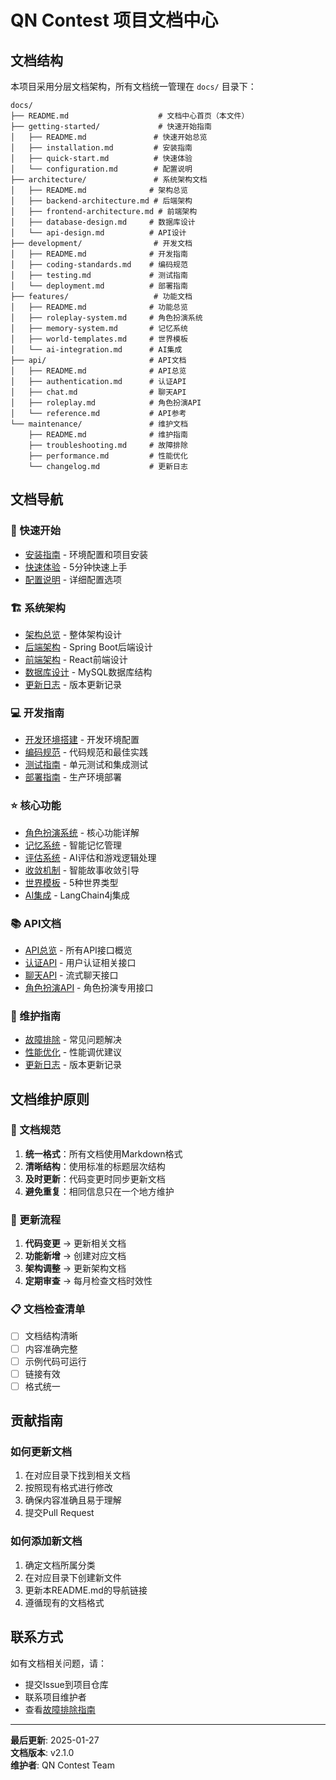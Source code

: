 # QN Contest 项目文档中心

## 文档结构

本项目采用分层文档架构，所有文档统一管理在 `docs/` 目录下：

```
docs/
├── README.md                    # 文档中心首页（本文件）
├── getting-started/             # 快速开始指南
│   ├── README.md               # 快速开始总览
│   ├── installation.md         # 安装指南
│   ├── quick-start.md          # 快速体验
│   └── configuration.md        # 配置说明
├── architecture/               # 系统架构文档
│   ├── README.md              # 架构总览
│   ├── backend-architecture.md # 后端架构
│   ├── frontend-architecture.md # 前端架构
│   ├── database-design.md     # 数据库设计
│   └── api-design.md          # API设计
├── development/                # 开发文档
│   ├── README.md              # 开发指南
│   ├── coding-standards.md    # 编码规范
│   ├── testing.md             # 测试指南
│   └── deployment.md          # 部署指南
├── features/                   # 功能文档
│   ├── README.md              # 功能总览
│   ├── roleplay-system.md     # 角色扮演系统
│   ├── memory-system.md       # 记忆系统
│   ├── world-templates.md     # 世界模板
│   └── ai-integration.md      # AI集成
├── api/                       # API文档
│   ├── README.md              # API总览
│   ├── authentication.md      # 认证API
│   ├── chat.md                # 聊天API
│   ├── roleplay.md            # 角色扮演API
│   └── reference.md           # API参考
└── maintenance/               # 维护文档
    ├── README.md              # 维护指南
    ├── troubleshooting.md     # 故障排除
    ├── performance.md         # 性能优化
    └── changelog.md           # 更新日志
```

## 文档导航

### 🚀 快速开始
- [安装指南](getting-started/installation.md) - 环境配置和项目安装
- [快速体验](getting-started/quick-start.md) - 5分钟快速上手
- [配置说明](getting-started/configuration.md) - 详细配置选项

### 🏗️ 系统架构
- [架构总览](architecture/README.md) - 整体架构设计
- [后端架构](architecture/backend-architecture.md) - Spring Boot后端设计
- [前端架构](architecture/frontend-architecture.md) - React前端设计
- [数据库设计](architecture/database-design.md) - MySQL数据库结构
- [更新日志](CHANGELOG.md) - 版本更新记录

### 💻 开发指南
- [开发环境搭建](development/README.md) - 开发环境配置
- [编码规范](development/coding-standards.md) - 代码规范和最佳实践
- [测试指南](development/testing.md) - 单元测试和集成测试
- [部署指南](development/deployment.md) - 生产环境部署

### ⭐ 核心功能
- [角色扮演系统](features/roleplay-system.md) - 核心功能详解
- [记忆系统](features/memory-system.md) - 智能记忆管理
- [评估系统](features/assessment-system.md) - AI评估和游戏逻辑处理
- [收敛机制](features/convergence-system.md) - 智能故事收敛引导
- [世界模板](features/world-templates.md) - 5种世界类型
- [AI集成](features/ai-integration.md) - LangChain4j集成

### 📚 API文档
- [API总览](api/README.md) - 所有API接口概览
- [认证API](api/authentication.md) - 用户认证相关接口
- [聊天API](api/chat.md) - 流式聊天接口
- [角色扮演API](api/roleplay.md) - 角色扮演专用接口

### 🔧 维护指南
- [故障排除](maintenance/troubleshooting.md) - 常见问题解决
- [性能优化](maintenance/performance.md) - 性能调优建议
- [更新日志](maintenance/changelog.md) - 版本更新记录

## 文档维护原则

### 📝 文档规范
1. **统一格式**：所有文档使用Markdown格式
2. **清晰结构**：使用标准的标题层次结构
3. **及时更新**：代码变更时同步更新文档
4. **避免重复**：相同信息只在一个地方维护

### 🔄 更新流程
1. **代码变更** → 更新相关文档
2. **功能新增** → 创建对应文档
3. **架构调整** → 更新架构文档
4. **定期审查** → 每月检查文档时效性

### 📋 文档检查清单
- [ ] 文档结构清晰
- [ ] 内容准确完整
- [ ] 示例代码可运行
- [ ] 链接有效
- [ ] 格式统一

## 贡献指南

### 如何更新文档
1. 在对应目录下找到相关文档
2. 按照现有格式进行修改
3. 确保内容准确且易于理解
4. 提交Pull Request

### 如何添加新文档
1. 确定文档所属分类
2. 在对应目录下创建新文件
3. 更新本README.md的导航链接
4. 遵循现有的文档格式

## 联系方式

如有文档相关问题，请：
- 提交Issue到项目仓库
- 联系项目维护者
- 查看[故障排除指南](maintenance/troubleshooting.md)

---

**最后更新**: 2025-01-27  
**文档版本**: v2.1.0  
**维护者**: QN Contest Team
